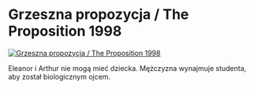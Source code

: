 Grzeszna propozycja / The Proposition 1998 
=============
[![Grzeszna propozycja / The Proposition 1998 ](http://vidos.pl/images/player.gif)](http://vidos.pl/grzeszna-propozycja-the-proposition-1998)

 Eleanor i Arthur nie mogą mieć dziecka. Mężczyzna wynajmuje studenta, aby został biologicznym ojcem.
